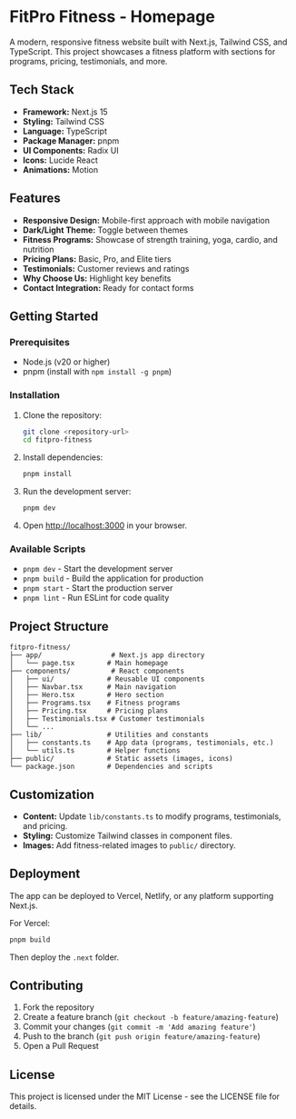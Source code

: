 # FitPro Fitness - Homepage

A modern, responsive fitness website built with Next.js, Tailwind CSS, and TypeScript. This project showcases a fitness platform with sections for programs, pricing, testimonials, and more.

## Tech Stack

- **Framework:** Next.js 15
- **Styling:** Tailwind CSS
- **Language:** TypeScript
- **Package Manager:** pnpm
- **UI Components:** Radix UI
- **Icons:** Lucide React
- **Animations:** Motion

## Features

- **Responsive Design:** Mobile-first approach with mobile navigation
- **Dark/Light Theme:** Toggle between themes
- **Fitness Programs:** Showcase of strength training, yoga, cardio, and nutrition
- **Pricing Plans:** Basic, Pro, and Elite tiers
- **Testimonials:** Customer reviews and ratings
- **Why Choose Us:** Highlight key benefits
- **Contact Integration:** Ready for contact forms

## Getting Started

### Prerequisites

- Node.js (v20 or higher)
- pnpm (install with `npm install -g pnpm`)

### Installation

1. Clone the repository:
   ```bash
   git clone <repository-url>
   cd fitpro-fitness
   ```

2. Install dependencies:
   ```bash
   pnpm install
   ```

3. Run the development server:
   ```bash
   pnpm dev
   ```

4. Open [http://localhost:3000](http://localhost:3000) in your browser.

### Available Scripts

- `pnpm dev` - Start the development server
- `pnpm build` - Build the application for production
- `pnpm start` - Start the production server
- `pnpm lint` - Run ESLint for code quality

## Project Structure

```
fitpro-fitness/
├── app/                 # Next.js app directory
│   └── page.tsx        # Main homepage
├── components/          # React components
│   ├── ui/             # Reusable UI components
│   ├── Navbar.tsx      # Main navigation
│   ├── Hero.tsx        # Hero section
│   ├── Programs.tsx    # Fitness programs
│   ├── Pricing.tsx     # Pricing plans
│   ├── Testimonials.tsx # Customer testimonials
│   └── ...
├── lib/                # Utilities and constants
│   ├── constants.ts    # App data (programs, testimonials, etc.)
│   └── utils.ts        # Helper functions
├── public/             # Static assets (images, icons)
└── package.json        # Dependencies and scripts
```

## Customization

- **Content:** Update `lib/constants.ts` to modify programs, testimonials, and pricing.
- **Styling:** Customize Tailwind classes in component files.
- **Images:** Add fitness-related images to `public/` directory.

## Deployment

The app can be deployed to Vercel, Netlify, or any platform supporting Next.js.

For Vercel:
```bash
pnpm build
```
Then deploy the `.next` folder.

## Contributing

1. Fork the repository
2. Create a feature branch (`git checkout -b feature/amazing-feature`)
3. Commit your changes (`git commit -m 'Add amazing feature'`)
4. Push to the branch (`git push origin feature/amazing-feature`)
5. Open a Pull Request

## License

This project is licensed under the MIT License - see the LICENSE file for details.

